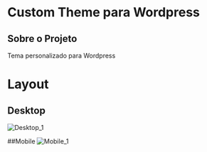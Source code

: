 # Custom Theme para Wordpress

## Sobre o Projeto
Tema personalizado para Wordpress

# Layout

## Desktop
![Desktop_1](https://github.com/mauassenco/assets/blob/main/Captura%20de%20tela%202021-05-02%20201708.png)

##Mobile
![Mobile_1](https://github.com/mauassenco/assets/blob/main/Captura%20de%20tela%202021-05-02%20201708.png)

